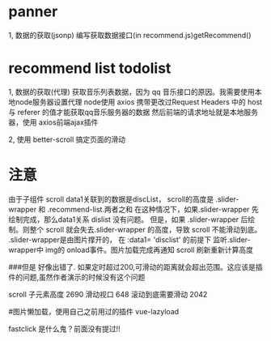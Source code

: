 # panner
1, 数据的获取(jsonp)
    编写获取数据接口(in recommend.js)getRecommend()



# recommend list todolist
1, 数据的获取(代理)
    获取音乐列表数据，因为 qq 音乐接口的原因。我需要使用本地node服务器设置代理
    node使用 axios 携带更改过Request Headers 中的 host与 referer 的值才能获取qq音乐服务器的数据
    <!-- 编写获取数据接口(in recommend.js)getDicsList() -->
    然后前端的请求地址就是本地服务器，使用 axios前端ajax插件
    
2, 使用 better-scroll 搞定页面的滑动

# 注意
  由于子组件 scroll data1关联到的数据是discList，
  scroll的高度是 .slider-wrapper 和 .recommend-list.两者之和
  在这种情况下，如果.slider-wrapper 先绘制完成，那么data1关系 dislist 没有问题。
  但是，如果 .slider-wrapper 后绘制。则整个 scroll 就会失去.slider-wrapper 的高度，导致 scroll 不能滑动到底。
  .slider-wrapper是由图片撑开的，
  在 :data1= 'disclist' 的前提下
  监听.slider-wrapper中 img的 onload事件。图片加载完成再通知 scroll 刷新重新计算高度
  
###但是 好像出错了. 如果定时超过200,可滑动的距离就会超出范围。这应该是插件的问题,虽然作者演示的时候没有这个问题




  scroll 子元素高度 2690
        滑动视口 648
        滚动到底需要滑动 2042



#图片懒加载，使用自己之前用过的插件 vue-lazyload

  fastclick 是什么鬼？前面没有提过!!